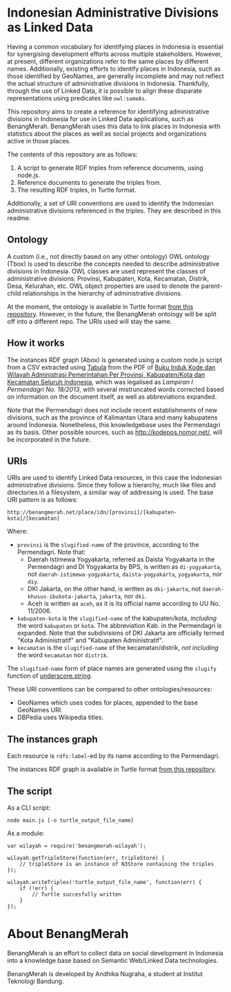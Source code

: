 # Indonesian Administrative Divisions as Linked Data

Having a common vocabulary for identifying places in Indonesia is essential for synergising development efforts across multiple stakeholders. However, at present, different organizations refer to the same places by different names. Additionally, existing efforts to identify places in Indonesia, such as those identified by GeoNames, are generally incomplete and may not reflect the actual structure of administrative divisions in Indonesia. Thankfully, through the use of Linked Data, it is possible to align these disparate representations using predicates like `owl:sameAs`.

This repository aims to create a reference for identifying administrative divisions in Indonesia for use in Linked Data applications, such as BenangMerah. BenangMerah uses this data to link places in Indonesia with statistics about the places as well as social projects and organizations active in those places.

The contents of this repository are as follows:

1. A script to generate RDF triples from reference documents, using node.js.
2. Reference documents to generate the triples from.
3. The resulting RDF triples, in Turtle format.

Additionally, a set of URI conventions are used to identify the Indonesian administrative divisions referenced in the triples. They are described in this readme.

## Ontology

A custom (i.e., not directly based on any other ontology) OWL ontology (Tbox) is used to describe the concepts needed to describe administrative divisions in Indonesia. OWL classes are used represent the classes of administrative divisions: Provinsi, Kabupaten, Kota, Kecamatan, Distrik, Desa, Kelurahan, etc. OWL object properties are used to denote the parent-child relationships in the hierarchy of administrative divisions.

At the moment, the ontology is available in Turtle format [from this repository](https://raw.githubusercontent.com/benangmerah/wilayah/master/ontology.ttl). However, in the future, the BenangMerah ontology will be split off into a different repo. The URIs used will stay the same.

## How it works

The instances RDF graph (Abox) is generated using a custom node.js script from a CSV extracted using [Tabula](http://tabula.nerdpower.org/) from the PDF of [Buku Induk Kode dan Wilayah Administrasi Pemerintahan Per Provinsi, Kabupaten/Kota dan Kecamatan Seluruh Indonesia](http://www.kemendagri.go.id/pages/data-wilayah), which was legalised as _Lampiran I Permendagri No. 18/2013_, with several mistruncated words corrected based on information on the document itself, as well as abbreviations expanded.

Note that the Permendagri does not include recent establishments of new divisions, such as the province of Kalimantan Utara and many kabupatens around Indonesia. Nonetheless, this knowledgebase uses the Permendagri as its basis. Other possible sources, such as <http://kodepos.nomor.net/>, will be incorporated in the future.

## URIs

URIs are used to identify Linked Data resources, in this case the Indonesian administrative divisions. Since they follow a hierarchy, much like files and directories in a filesystem, a similar way of addressing is used. The base URI pattern is as follows:

```
http://benangmerah.net/place/idn/[provinsi]/[kabupaten-kota]/[kecamatan]
```

Where:
* `provinsi` is the `slugified-name` of the province, according to the Permendagri. Note that:
  * Daerah Istimewa Yogyakarta, referred as Daista Yogyakarta in the Permendagri and DI Yogyakarta by BPS, is written as `di-yogyakarta`, not `daerah-istimewa-yogyakarta`, `daista-yogyakarta`, `yogyakarta`, nor `diy`.
  * DKI Jakarta, on the other hand, is written as `dki-jakarta`, not `daerah-khusus-ibukota-jakarta`, `jakarta`, nor `dki`.
  * Aceh is written as `aceh`, as it is its official name according to UU No. 11/2006.
* `kabupaten-kota` is the `slugified-name` of the kabupaten/kota, _including_ the word `kabupaten` or `kota`. The abbreviation Kab. in the Permendagri is expanded. Note that the subdivisions of DKI Jakarta are officially termed "Kota Administratif" and "Kabupaten Administratif".
* `kecamatan` is the `slugified-name` of the kecamatan/distrik, _not including_ the word `kecamatan` nor `distrik`.

The `slugified-name` form of place names are generated using the `slugify` function of [underscore.string](https://github.com/epeli/underscore.string).

These URI conventions can be compared to other ontologies/resources:
* GeoNames which uses codes for places, appended to the base GeoNames URI.
* DBPedia uses Wikipedia titles.

## The instances graph

Each resource is `rdfs:label`-ed by its name according to the Permendagri.

The instances RDF graph is available in Turtle format [from this repository](https://raw.githubusercontent.com/benangmerah/wilayah/master/instances.ttl).

## The script

As a CLI script:

```
node main.js [-o turtle_output_file_name]
```

As a module:

```
var wilayah = require('benangmerah-wilayah');

wilayah.getTripleStore(function(err, tripleStore) {
	// tripleStore is an instance of N3Store containing the triples
});

wilayah.writeTriples('turtle_output_file_name', function(err) {
	if (!err) {
		// Turtle succesfully written
	}
});
```

# About BenangMerah

BenangMerah is an effort to collect data on social development in Indonesia into a knowledge base based on Semantic Web/Linked Data technologies.

BenangMerah is developed by Andhika Nugraha, a student at Institut Teknologi Bandung.